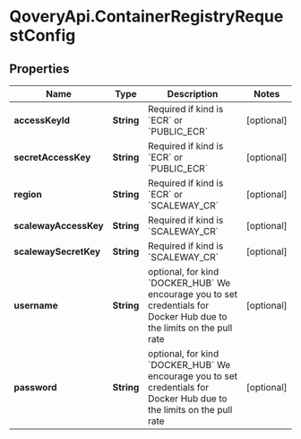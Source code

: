 # QoveryApi.ContainerRegistryRequestConfig

## Properties

Name | Type | Description | Notes
------------ | ------------- | ------------- | -------------
**accessKeyId** | **String** | Required if kind is &#x60;ECR&#x60; or &#x60;PUBLIC_ECR&#x60; | [optional] 
**secretAccessKey** | **String** | Required if kind is &#x60;ECR&#x60; or &#x60;PUBLIC_ECR&#x60; | [optional] 
**region** | **String** | Required if kind is &#x60;ECR&#x60; or &#x60;SCALEWAY_CR&#x60; | [optional] 
**scalewayAccessKey** | **String** | Required if kind is &#x60;SCALEWAY_CR&#x60; | [optional] 
**scalewaySecretKey** | **String** | Required if kind is &#x60;SCALEWAY_CR&#x60; | [optional] 
**username** | **String** | optional, for kind &#x60;DOCKER_HUB&#x60;   We encourage you to set credentials for Docker Hub due to the limits on the pull rate  | [optional] 
**password** | **String** | optional, for kind &#x60;DOCKER_HUB&#x60;   We encourage you to set credentials for Docker Hub due to the limits on the pull rate  | [optional] 


